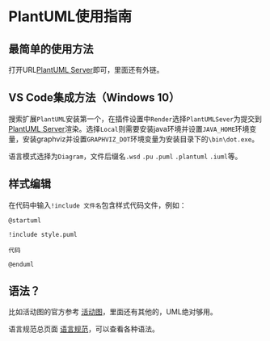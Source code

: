 # PlantUML使用指南

## 最简单的使用方法

打开URL[PlantUML Server](http://www.plantuml.com/plantuml/uml/)即可，里面还有外链。

## VS Code集成方法（Windows 10）

搜索扩展`PlantUML`安装第一个，在插件设置中`Render`选择`PlantUMLSever`为提交到[PlantUML Server](http://www.plantuml.com/plantuml/uml/)渲染。选择`Local`则需要安装java环境并设置`JAVA_HOME`环境变量，安装graphviz并设置`GRAPHVIZ_DOT`环境变量为安装目录下的`\bin\dot.exe`。

语言模式选择为`Diagram`，文件后缀名`.wsd` `.pu` `.puml` `.plantuml` `.iuml`等。

## 样式编辑

在代码中输入`!include 文件名`包含样式代码文件，例如：

`@startuml`

`!include style.puml`

`代码`

`@enduml`

## 语法？

比如活动图的官方参考 [活动图](https://plantuml.com/zh/activity-diagram-beta)，里面还有其他的，UML绝对够用。

语言规范总页面 [语言规范](https://plantuml.com/zh/sitemap-language-specification)，可以查看各种语法。